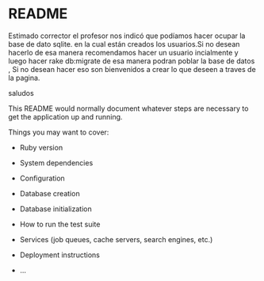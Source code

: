 # README

Estimado corrector el profesor nos indicó que podíamos hacer ocupar la base de dato sqlite. en la cual están creados los usuarios.Si no desean hacerlo de esa manera recomendamos hacer un usuario incialmente y luego hacer rake db:migrate de esa manera podran poblar la base de datos , Si no desean hacer eso son bienvenidos a crear lo que deseen a traves de la pagina.


saludos

This README would normally document whatever steps are necessary to get the
application up and running.

Things you may want to cover:

* Ruby version

* System dependencies

* Configuration

* Database creation

* Database initialization

* How to run the test suite

* Services (job queues, cache servers, search engines, etc.)

* Deployment instructions

* ...
